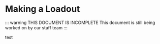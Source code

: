 # Making a Loadout

::: warning THIS DOCUMENT IS INCOMPLETE
This document is still being worked on by our staff team
:::

test
